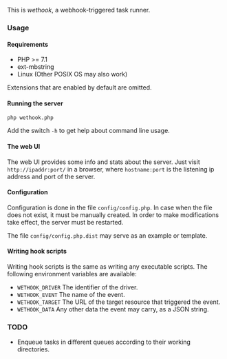 This is _wethook_, a webhook-triggered task runner.

### Usage
#### Requirements
  * PHP >= 7.1
  * ext-mbstring
  * Linux (Other POSIX OS may also work)

Extensions that are enabled by default are omitted.

#### Running the server
```
php wethook.php
```
Add the switch `-h` to get help about command line usage.
#### The web UI
The web UI provides some info and stats about the server. Just visit `http://ipaddr:port/` in a browser, where `hostname:port` is the listening ip address and port of the server.

#### Configuration
Configuration is done in the file `config/config.php`.
In case when the file does not exist, it must be manually created.
In order to make modifications take effect, the server must be restarted.

The file `config/config.php.dist` may serve as an example or template. 

#### Writing hook scripts
Writing hook scripts is the same as writing any executable scripts. The following environment variables are available:
  * `WETHOOK_DRIVER` The identifier of the driver.
  * `WETHOOK_EVENT` The name of the event.
  * `WETHOOK_TARGET` The URL of the target resource that triggered the event.
  * `WETHOOK_DATA` Any other data the event may carry, as a JSON string.

### TODO
  * Enqueue tasks in different queues according to their working directories.
